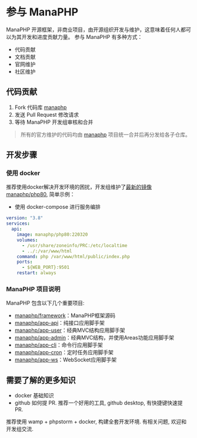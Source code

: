
# 参与 ManaPHP
ManaPHP 开源框架，非商业项目，由开源组织开发与维护，这意味着任何人都可以为其开发和进度贡献力量。
参与 ManaPHP 有多种方式：
- 代码贡献
- 文档贡献
- 官网维护
- 社区维护

## 代码贡献

1. Fork 代码库 [manaphp](https://github.com/manaphp/manaphp)
2. 发送 Pull Request 修改请求
3. 等待 ManaPHP 开发组审核和合并

> 所有的官方维护的代码均由 [manaphp](https://github.com/manaphp/manaphp) 项目统一合并后再分发给各子仓库。

## 开发步骤

### 使用 docker

推荐使用docker解决开发环境的困扰，开发组维护了[最新的镜像 manaphp/php80](https://hub.docker/manaphp/php80), 简单示例：
- 使用 docker-compose 进行服务编排

```yml
version: "3.8"
services:
  api:
    image: manaphp/php80:220320
    volumes:
      - /usr/share/zoneinfo/PRC:/etc/localtime
      - ../:/var/www/html
    command: php /var/www/html/public/index.php
    ports:
      - ${WEB_PORT}:9501
    restart: always
```

### ManaPHP 项目说明

ManaPHP 包含以下几个重要项目:
- [manaphp/framework](https://github.com/manaphp/framework)：ManaPHP框架源码
- [manaphp/app-api](https://github.com/manaphp/app-api)：纯接口应用脚手架
- [manaphp/app-user](https://github.com/manaphp/app-user)：经典MVC结构应用脚手架
- [manaphp/app-admin](https://github.com/manaphp/app-admin)：经典MVC结构，并使用Areas功能应用脚手架
- [manaphp/app-cli](https://github.com/manaphp/app-cli)：命令行应用脚手架
- [manaphp/app-cron](https://github.com/manaphp/app-cron)：定时任务应用脚手架
- [manaphp/app-ws](https://github.com/manaphp/app-ws)：WebSocket应用脚手架

## 需要了解的更多知识

- docker 基础知识
- github 如何提 PR. 推荐一个好用的工具, github desktop, 有快捷键快速提 PR.

推荐使用 wamp + phpstorm + docker, 构建全套开发环境. 有相关问题, 欢迎和开发组交流.